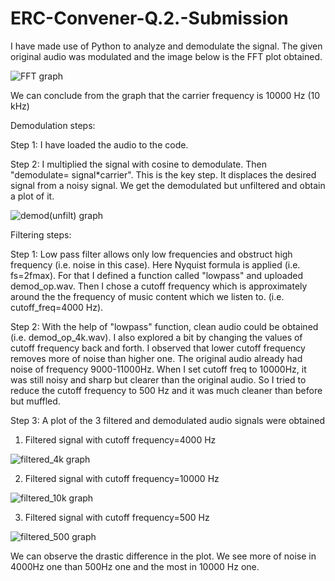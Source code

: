 # ERC-Convener-Q.2.-Submission
I have made use of Python to analyze and demodulate the signal.
The given original audio was modulated and the image below is the FFT plot obtained.

![FFT graph](https://github.com/user-attachments/assets/c9268529-e91c-4f7e-b82c-2cf71e8d0ef7)

We can conclude from the graph that the carrier frequency is 10000 Hz (10 kHz)


Demodulation steps:

Step 1: I have loaded the audio to the code.

Step 2: I multiplied the signal with cosine to demodulate. Then "demodulate= signal*carrier". This is the key step. It displaces the desired signal from a noisy signal. We get the demodulated but unfiltered and obtain a plot of it.


![demod(unfilt) graph](https://github.com/user-attachments/assets/13bf40b2-7c28-4093-afae-3ac20833ce5f)



Filtering steps:

Step 1: Low pass filter allows only low frequencies and obstruct high frequency (i.e. noise in this case). Here Nyquist formula is applied (i.e. fs=2fmax). For that I defined a function called "lowpass" and uploaded demod_op.wav. Then I chose a cutoff frequency which is approximately around the the frequency of music content which we listen to. (i.e. cutoff_freq=4000 Hz).

Step 2: With the help of "lowpass" function, clean audio could be obtained (i.e. demod_op_4k.wav). I also explored a bit by changing the values of cutoff frequency back and forth. I observed that lower cutoff frequency removes more of noise than higher one. The original audio already had noise of frequency 9000-11000Hz. When I set cutoff freq to 10000Hz, it was still noisy and sharp but clearer than the original audio. So I tried to reduce the cutoff frequency to 500 Hz and it was much cleaner than before but muffled.

Step 3: A plot of the 3 filtered and demodulated audio signals were obtained

1) Filtered signal with cutoff frequency=4000 Hz
   
![filtered_4k graph](https://github.com/user-attachments/assets/e9fd35f6-aeb2-4f5d-a53c-f9911e3f5e11)



2) Filtered signal with cutoff frequency=10000 Hz

![filtered_10k graph](https://github.com/user-attachments/assets/6d2be136-c966-4f09-8be5-4fe7439e2fb2)



3) Filtered signal with cutoff frequency=500 Hz

![filtered_500 graph](https://github.com/user-attachments/assets/b5df26a6-70c0-4eab-8a59-78ca95bec5d2)



We can observe the drastic difference in the plot. We see more of noise in 4000Hz one than 500Hz one and the most in 10000 Hz one.
